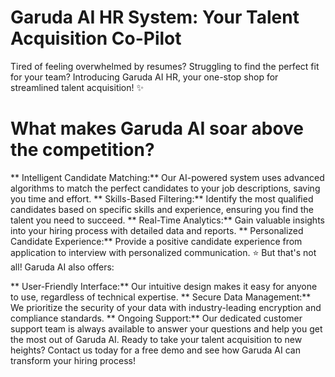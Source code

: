 # Garuda AI HR System: Your Talent Acquisition Co-Pilot
Tired of feeling overwhelmed by resumes?    Struggling to find the perfect fit for your team?   Introducing Garuda AI HR, your one-stop shop for streamlined talent acquisition!  ✨

# What makes Garuda AI soar above the competition?

** Intelligent Candidate Matching:** Our AI-powered system uses advanced algorithms to match the perfect candidates to your job descriptions, saving you time and effort.
** Skills-Based Filtering:** Identify the most qualified candidates based on specific skills and experience, ensuring you find the talent you need to succeed.
** Real-Time Analytics:** Gain valuable insights into your hiring process with detailed data and reports.
** Personalized Candidate Experience:** Provide a positive candidate experience from application to interview with personalized communication. ⭐️
But that's not all! Garuda AI also offers:

** User-Friendly Interface:** Our intuitive design makes it easy for anyone to use, regardless of technical expertise.
** Secure Data Management:** We prioritize the security of your data with industry-leading encryption and compliance standards.
** Ongoing Support:** Our dedicated customer support team is always available to answer your questions and help you get the most out of Garuda AI.
Ready to take your talent acquisition to new heights?   Contact us today for a free demo and see how Garuda AI can transform your hiring process!
